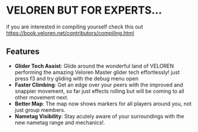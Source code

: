 # VELOREN BUT FOR EXPERTS...

if you are interested in compiling yourself check this out
https://book.veloren.net/contributors/compiling.html

## Features

- **Glider Tech Assist**: Glide around the wonderful land of VELOREN performing the amazing Veloren Master glider tech effortlessly! just press f3 and try gliding with the debug menu open
- **Faster Climbing**: Get an edge over your peers with the improved and snappier movement, so far just effects rolling but will be coming to all other movement next.
- **Better Map**: The map now shows markers for all players around you, not just group members.
- **Nametag Visibility**: Stay acutely aware of your surroundings with the new nametag range and mechanics!.
